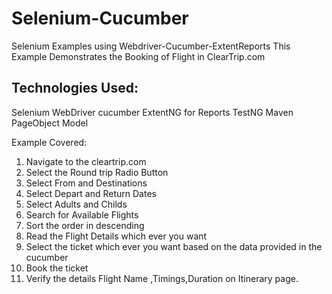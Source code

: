 # Selenium-Cucumber
Selenium Examples using Webdriver-Cucumber-ExtentReports
This Example Demonstrates the Booking of Flight in ClearTrip.com

Technologies Used:
------------------ 
Selenium WebDriver
cucumber
ExtentNG for Reports
TestNG
Maven
PageObject Model



Example Covered:
1. Navigate to the cleartrip.com
2. Select the Round trip Radio Button
3. Select From and Destinations
4. Select Depart and Return Dates
5. Select Adults and Childs
6. Search for Available Flights
7. Sort the order in descending
8. Read the Flight Details which ever you want
9. Select the ticket which ever you want based on the data provided in the cucumber
10. Book the ticket
11. Verify the details Flight Name ,Timings,Duration on Itinerary page.